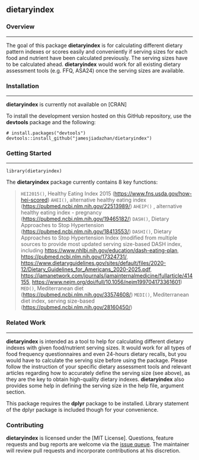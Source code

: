 ## dietaryindex

### Overview
___
The goal of this package **dietaryindex** is for calculating different dietary pattern indexes or scores easily and conveniently if serving sizes for each food and nutrient have been calculated previously. The serving sizes have to be calculated ahead. **dietaryindex** would work for all existing dietary assessment tools (e.g. FFQ, ASA24) once the serving sizes are available.

### Installation
___

**dietaryindex** is currently not available on [CRAN]


To install the development version hosted on this GitHub repository, use the **devtools** package and the following:

```
# install.packages("devtools")
devtools::install_github("jamesjiadazhan/dietaryindex")
```
### Getting Started
___
```
library(dietaryindex)
```

The **dietaryindex** package currently contains 8 key functions:
>`HEI2015()`, Healthy Eating Index 2015 (https://www.fns.usda.gov/how-hei-scored)
>`AHEI()`, alternative healthy eating index (https://pubmed.ncbi.nlm.nih.gov/22513989/)
>`AHEIP()` , alternative healthy eating index - pregnancy (https://pubmed.ncbi.nlm.nih.gov/19465182/)
>`DASH()`, Dietary Approaches to Stop Hypertension (https://pubmed.ncbi.nlm.nih.gov/18413553/)
>`DASHI()`, Dietary Approaches to Stop Hypertension Index (modified from multiple sources to provide most updated serving size-based DASH index, including https://www.nhlbi.nih.gov/education/dash-eating-plan, https://pubmed.ncbi.nlm.nih.gov/17324731/, https://www.dietaryguidelines.gov/sites/default/files/2020-12/Dietary_Guidelines_for_Americans_2020-2025.pdf, https://jamanetwork.com/journals/jamainternalmedicine/fullarticle/414155, https://www.nejm.org/doi/full/10.1056/nejm199704173361601)
>`MED()`, Mediterranean diet (https://pubmed.ncbi.nlm.nih.gov/33574608/)
>`MEDI()`, Mediterranean diet index, serving size-based (https://pubmed.ncbi.nlm.nih.gov/28160450/)
  
  
### Related Work
___

**dietaryindex** is intended as a tool to help for calculating different dietary indexes with given food/nutrient serving sizes. It would work for all types of food frequency questionnaires and even 24-hours dietary recalls, but you would have to calculate the serving size before using the package. Please follow the instruction of your specific dietary assessment tools and relevant articles regarding how to accurately define the serving size (see above), as they are the key to obtain high-quality dietary indexes. **dietaryindex** also provides some help in defining the serving size in the help file, argument section. 

This package requires the **dplyr** package to be installed. Library statement of the dplyr package is included though for your convenience. 

### Contributing

**dietaryindex** is licensed under the [MIT License]. Questions, feature requests and bug reports are welcome via the [issue queue](https://github.com/jamesjiadazhan/dietaryindex/issues). The maintainer will review pull requests and incorporate contributions at his discretion.